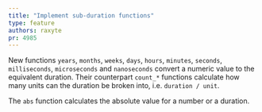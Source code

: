 ```yaml
---
title: "Implement sub-duration functions"
type: feature
authors: raxyte
pr: 4985
---
```


New functions `years`, `months`, `weeks`, `days`, `hours`, `minutes`, `seconds`,
`milliseconds`, `microseconds` and `nanoseconds` convert a numeric value to the
equivalent duration. Their counterpart `count_*` functions calculate how many
units can the duration be broken into, i.e. `duration / unit`.

The `abs` function calculates the absolute value for a number or a duration.
